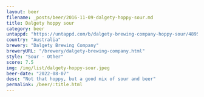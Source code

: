 ```yaml
---
layout: beer
filename: _posts/beer/2016-11-09-dalgety-hoppy-sour.md
title: Dalgety hoppy sour
category: beer
untappd: "https://untappd.com/b/dalgety-brewing-company-hoppy-sour/4895447"
country: "Australia"
brewery: "Dalgety Brewing Company"
breweryURL: "/brewery/dalgety-brewing-company.html"
style: "Sour - Other"
score: 7.5
img: /img/list/dalgety-hoppy-sour.jpeg
beer-date: "2022-08-07"
desc: "Not that hoppy, but a good mix of sour and beer"
permalink: /beer/:title.html
---
```

